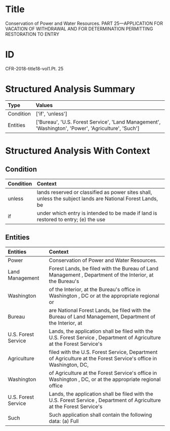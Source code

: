 # Title

 Conservation of Power and Water Resources. PART 25—APPLICATION FOR VACATION OF WITHDRAWAL AND FOR DETERMINATION PERMITTING RESTORATION TO ENTRY


# ID

 CFR-2018-title18-vol1.Pt. 25


# Structured Analysis Summary

| Type      | Values                                                                                             |
|:----------|:---------------------------------------------------------------------------------------------------|
| Condition | ['if', 'unless']                                                                                   |
| Entities  | ['Bureau', 'U.S. Forest Service', 'Land Management', 'Washington', 'Power', 'Agriculture', 'Such'] |


# Structured Analysis With Context

 


## Condition

| Condition   | Context                                                                                                   |
|:------------|:----------------------------------------------------------------------------------------------------------|
| unless      | lands reserved or classified as power sites shall, unless the subject lands are National Forest Lands, be |
| if          | under which entry is intended to be made if land is restored to entry; (e) the use                        |


## Entities

| Entities            | Context                                                                                                                |
|:--------------------|:-----------------------------------------------------------------------------------------------------------------------|
| Power               | Conservation of  Power  and Water Resources.                                                                           |
| Land Management     | Forest Lands, be filed with the Bureau of Land Management , Department of the Interior, at the Bureau's                |
| Washington          | of the Interior, at the Bureau's office in Washington , DC or at the appropriate regional or                           |
| Bureau              | are National Forest Lands, be filed with the Bureau of Land Management, Department of the Interior, at                 |
| U.S. Forest Service | Lands, the application shall be filed with the U.S. Forest Service , Department of Agriculture at the Forest Service's |
| Agriculture         | filed with the U.S. Forest Service, Department of Agriculture at the Forest Service's office in Washington, DC,        |
| Washington          | of Agriculture at the Forest Service's office in Washington , DC, or at the appropriate regional office                |
| U.S. Forest Service | Lands, the application shall be filed with the U.S. Forest Service , Department of Agriculture at the Forest Service's |
| Such                | Such application shall contain the following data: (a) Full                                                            |


